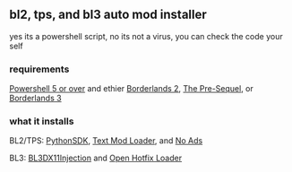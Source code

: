 ## bl2, tps, and bl3 auto mod installer
yes its a powershell script,
no its not a virus, you can check the code your self
### requirements
[Powershell 5 or over](https://learn.microsoft.com/en-us/powershell/scripting/install/installing-powershell-on-windows?view=powershell-7.3)
 and ethier [Borderlands 2](https://store.steampowered.com/app/49520/Borderlands_2/), [The Pre-Sequel](https://store.steampowered.com/app/261640/Borderlands_The_PreSequel/), or [Borderlands 3](https://store.steampowered.com/app/397540/Borderlands_3/)

### what it installs
BL2/TPS: [PythonSDK](https://github.com/bl-sdk/bl2-mod-manager), [Text Mod Loader](https://bl-sdk.github.io/mods/TextModLoader/), and [No Ads](https://bl-sdk.github.io/mods/NoAds/)

BL3: [BL3DX11Injection](https://github.com/FromDarkHell/BL3DX11Injection) and [Open Hotfix Loader](https://github.com/apple1417/OpenHotfixLoader)
